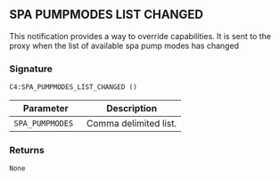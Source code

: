 ## SPA PUMPMODES LIST CHANGED

This notification provides a way to override capabilities. It is sent to the proxy when the list of available spa pump modes has changed

### Signature

`C4:SPA_PUMPMODES_LIST_CHANGED ()`


| Parameter | Description |
| --- | --- |
| `SPA_PUMPMODES ` | Comma delimited list. |


### Returns

`None`

